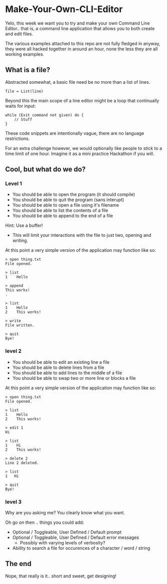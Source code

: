 # Make-Your-Own-CLI-Editor

Yelo, this week we want you to try and make your own Command Line Editor.. that is, a command line application that allows you to both create and edit files.

The various examples attached to this repo are not fully fledged in anyway, they were all hacked together in around an hour, none the less they are all working examples.

## What is a file?

Abstracted somewhat, a basic file need be no more than a list of lines.

```
file = List(line)
```

Beyond this the main scope of a line editor might be a loop that continually waits for input:

```
while (Exit command not given) do {
    // Stuff
}
```

These code snippets are intentionally vague, there are no language restrictions.

For an extra challenge however, we would optionally like people to stick to a time limit of one hour.  Imagine it as a mini practice Hackathon if you will.

## Cool, but what do we do?

### Level 1

* You should be able to open the program (it should compile)
* You should be able to quit the program (sans interupt)
* You should be able to open a file using it's filename
* You should be able to list the contents of a file
* You should be able to append to the end of a file

Hint: Use a buffer!
* This will limit your interactions with the file to just two, opening and writing.

At this point a very simple version of the application may function like so:

```
> open thing.txt
File opened.

> list
1    Hello

> append
This works!
.

> list
1    Hello
2    This works!

> write
File written.

> quit
Bye!
```

### level 2

* You should be able to edit an existing line a file
* You should be able to delete lines from a file
* You should be able to add lines to the middle of a file
* You should be able to swap two or more line or blocks a file

At this point a very simple version of the application may function like so:

```
> open thing.txt
File opened.

> list
1    Hello
2    This works!

> edit 1
Hi

> list
1    Hi
2    This works!

> delete 2
Line 2 deleted.

> list
1   Hi

> quit
Bye!
```

### level 3

Why are you asking me? You clearly know what you want.

Oh go on then .. things you could add:

* Optional / Toggleable, User Defined / Default prompt
* Optional / Toggleable, User Defined / Default error messages
    * Possibly with varying levels of verbosity?
* Ability to search a file for occurences of a character / word / string

## The end

Nope, that really is it.. short and sweet, get designing!